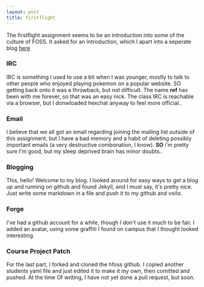 ```yaml
---
layout: post
title: firstflight
---
```


The firstflight assignment seems to be an introduction into some of the culture of FOSS. It asked for an introduction, which I apart into a seperate blog [here](https://kmtaylor023.github.io/blog1)

### IRC
IRC is something I used to use a bit when I was younger, mostly to talk to other people who enjoyed playing pokemon on a popular website. SO getting back onto it was a throwback, but not difficult. The name **ref** has been with me forever, so that was an easy nick. The class IRC is reachable via a browser, but I donwloaded hexchat anyway to feel more official..

### Email
I believe that we all got an email regarding joining the mailing list outside of this assignment, but I have a bad memory and a habit of deleting possibly important emails (a very destructive combonation, I know). **SO** i'm pretty sure I'm good, but my sleep deprived brain has minor doubts..

### Blogging
This, hello! Welcome to my blog. I looked around for easy ways to get a blog up and running on github and found Jekyll, and I must say, it's pretty nice. Just write some markdown in a file and push it to my github and *voila*.

### Forge
I've had a github account for a while, though I don't use it much to be fair. I added an avatar, using some graffiti I found on campus that I thought looked interesting.

### Course Project Patch
For the last part, I forked and cloned the hfoss github. I copied another students yaml file and just edited it to make it my own, then comitted and pushed. At the time Of writing, I have not yet done a pull request, but soon.
